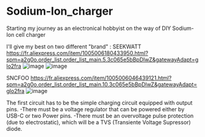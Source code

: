 # Sodium-Ion_charger
Starting my journey as an electronical hobbyist on the way of DIY Sodium-Ion cell charger

I'll give my best on two different "brand" :
SEEKWATT
https://fr.aliexpress.com/item/1005006180433950.html?spm=a2g0o.order_list.order_list_main.5.3c065e5bBpDlwZ&gatewayAdapt=glo2fra
![image](https://github.com/BXL80/Sodium-Ion_charger/assets/34890690/a6151f3b-2a91-4348-8594-fd7d26780196)
![image](https://github.com/BXL80/Sodium-Ion_charger/assets/34890690/898c73ec-e965-4cbe-99d6-3fafaec24a94)


SNCFOO
https://fr.aliexpress.com/item/1005006046439121.html?spm=a2g0o.order_list.order_list_main.10.3c065e5bBpDlwZ&gatewayAdapt=glo2fra
![image](https://github.com/BXL80/Sodium-Ion_charger/assets/34890690/cb828d5c-c9cf-4216-8731-0c8a789964f4)


The first circuit has to be the simple charging circuit equipped with output pins.
  -There must be a voltage regulator that can be powered either by USB-C or two Power pins.
  -There must be an overvoltage pulse protection (due to electrostatic), which will be a TVS (Transiente Voltage Supressor) diode.
